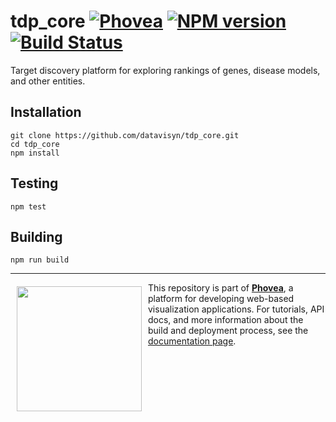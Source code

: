 tdp_core [![Phovea][phovea-image]][phovea-url] [![NPM version][npm-image]][npm-url] [![Build Status][circleci-image]][circleci-url]
=====================

Target discovery platform for exploring rankings of genes, disease models, and other entities.

Installation
------------

```
git clone https://github.com/datavisyn/tdp_core.git
cd tdp_core
npm install
```

Testing
-------

```
npm test
```

Building
--------

```
npm run build
```



***

<a href="https://caleydo.org"><img src="http://caleydo.org/assets/images/logos/caleydo.svg" align="left" width="200px" hspace="10" vspace="6"></a>
This repository is part of **[Phovea](http://phovea.caleydo.org/)**, a platform for developing web-based visualization applications. For tutorials, API docs, and more information about the build and deployment process, see the [documentation page](http://phovea.caleydo.org).


[phovea-image]: https://img.shields.io/badge/Phovea-Client%20Plugin-F47D20.svg
[phovea-url]: https://phovea.caleydo.org
[npm-image]: https://badge.fury.io/js/tdp_core.svg
[npm-url]: https://npmjs.org/package/tdp_core
[circleci-image]: https://circleci.com/gh/datavisyn/tdp_core.svg?style=shield&circle-token=021e456dc4d0e7ae082476213aada47bc0fd864b
[circleci-url]: https://circleci.com/gh/datavisyn/tdp_core
